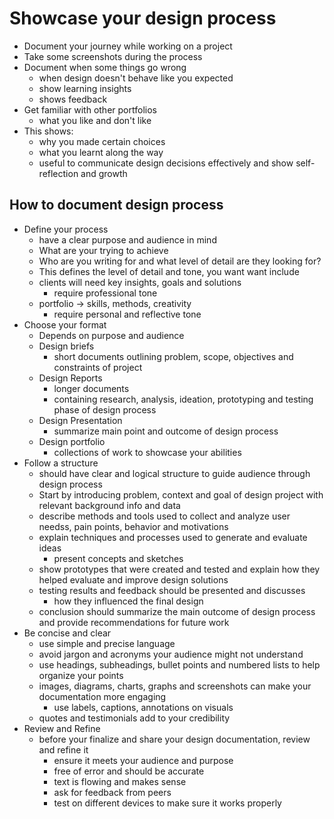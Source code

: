 # Showcase your design process

- Document your journey while working on a project
- Take some screenshots during the process 
- Document when some things go wrong
  - when design doesn't behave like you expected
  - show learning insights
  - shows feedback
- Get familiar with other portfolios
  - what you like and don't like
- This shows:
  - why you made certain choices
  - what you learnt along the way
  - useful to communicate design decisions effectively and show self-reflection and growth
  

## How to document design process

- Define your process
  - have a clear purpose and audience in mind
  - What are your trying to achieve
  - Who are you writing for and what level of detail are they looking for?
  - This defines the level of detail and tone, you want want include
  - clients will need key insights, goals and solutions
    - require professional tone
  - portfolio -> skills, methods, creativity
    - require personal and reflective tone
- Choose your format
  - Depends on purpose and audience
  - Design briefs
    - short documents outlining problem, scope, objectives and constraints of project
  - Design Reports
    - longer documents
    - containing research, analysis, ideation, prototyping and testing phase of design process
  - Design Presentation
    - summarize main point and outcome of design process
  - Design portfolio
    - collections of work to showcase your abilities
- Follow a structure
  - should have clear and logical structure to guide audience through design process
  - Start by introducing problem, context and goal of design project with relevant background info and data
  - describe methods and tools used to collect and analyze user needss, pain points, behavior and motivations
  - explain techniques and processes used to generate and evaluate ideas
    - present concepts and sketches
  - show prototypes that were created and tested and explain how they helped evaluate and improve design solutions
  - testing results and feedback should be presented and discusses 
    - how they influenced the final design
  - conclusion should summarize the main outcome of design process and provide recommendations for future work
- Be concise and clear
  - use simple and precise language
  - avoid jargon and acronyms your audience might not understand
  - use headings, subheadings, bullet points and numbered lists to help organize your points
  - images, diagrams, charts, graphs and screenshots can make your documentation more engaging
    - use labels, captions, annotations on visuals
  - quotes and testimonials add to your credibility
- Review and Refine
  - before your finalize and share your design documentation, review and refine it
    - ensure it meets your audience and purpose
    - free of error and should be accurate
    - text is flowing and makes sense
    - ask for feedback from peers
    - test on different devices to make sure it works properly